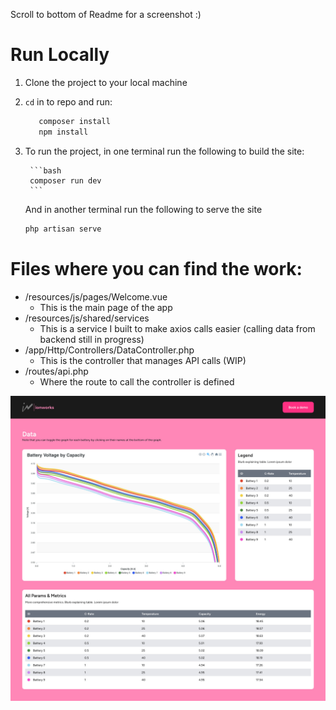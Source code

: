 Scroll to bottom of Readme for a screenshot :)


# Run Locally

1. Clone the project to your local machine

2. `cd` in to repo and run:

    ```bash 
       composer install
       npm install

3. To run the project, in one terminal run the following to build the site:

        ```bash
        composer run dev
        ```

    And in another terminal run the following to serve the site

    ```bash
    php artisan serve
    ```
   

# Files where you can find the work:

  * /resources/js/pages/Welcome.vue 
    - This is the main page of the app
  * /resources/js/shared/services
    - This is a service I built to make axios calls easier (calling data from backend still in progress)
  * /app/Http/Controllers/DataController.php
    - This is the controller that manages API calls (WIP)
  * /routes/api.php
    - Where the route to call the controller is defined


![Screenshot](./readme_assets/sshot.jpg)
